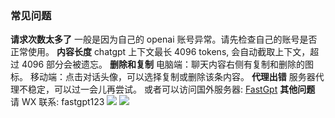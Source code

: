 ### 常见问题

**请求次数太多了**
一般是因为自己的 openai 账号异常。请先检查自己的账号是否正常使用。
**内容长度**
chatgpt 上下文最长 4096 tokens, 会自动截取上下文，超过 4096 部分会被遗忘。
**删除和复制**
电脑端：聊天内容右侧有复制和删除的图标。
移动端：点击对话头像，可以选择复制或删除该条内容。
**代理出错**
服务器代理不稳定，可以过一会儿再尝试。 或者可以访问国外服务器: [FastGpt](https://fastgpt.run/)
**其他问题**
请 WX 联系: fastgpt123
![](/imgs/wxqun300.jpg)
![](/imgs/wx300.jpg)
